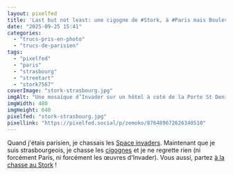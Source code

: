 ```yaml
---
layout: pixelfed
title: 'Last but not least: une cigogne de #Stork, à #Paris mais Boulevard de #Strasbourg ! #StreetArt'
date: "2025-09-25 15:41"
categories: 
  - "trucs-pris-en-photo"
  - "trucs-de-parisien"
tags: 
  - "pixelfed"
  - "paris"
  - "strasbourg"
  - "streetart"
  - "stork7567"
coverImage: "stork-strasbourg.jpg"
imgAlt: "Une mosaïque d’Invader sur un hôtel à coté de la Porte St Denis"
imgWidth: 480
imgHeight: 640
pixelfed: "stork-strasbourg.jpg"
pixellink: "https://pixelfed.social/p/zemoko/876489672626340510"
---
```


Quand j'étais parisien, je chassais les [Space invaders](http://sitofotos.6x8.org/index.php?/category/2). Maintenant que je suis strasbourgeois, je chasse les [cigognes](https://www.6x8.org/tag/stork7567/) et je ne regrette rien (ni forcément Paris, ni forcément les œuvres d'Invader). Vous aussi, partez [à la chasse au Stork](https://www.6x8.org/2019/11/a-la-chasse-au-stork/) !
